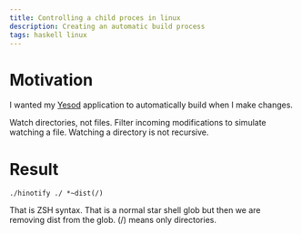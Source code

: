 ```yaml
---
title: Controlling a child proces in linux
description: Creating an automatic build process
tags: haskell linux
---
```


Motivation
==========
I wanted my [Yesod](http://docs.yesodweb.com) application to automatically build when I make changes.

Watch directories, not files. Filter incoming modifications to simulate watching a file.
Watching a directory is not recursive.

Result
======

    ./hinotify ./ *~dist(/)

That is ZSH syntax. That is a normal star shell glob but then we are removing dist from the glob. (/) means only directories.

